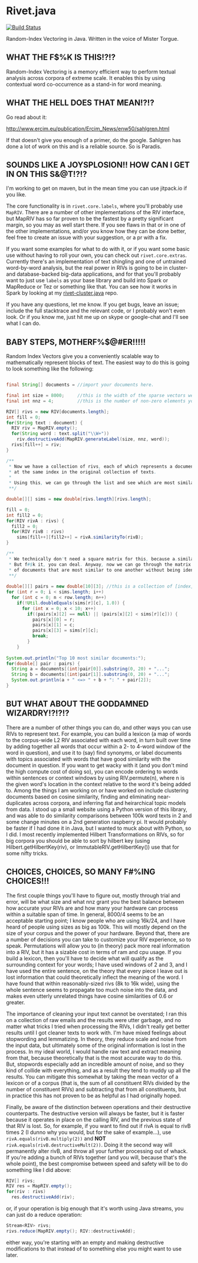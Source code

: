 # Rivet.java

[![Build Status](https://travis-ci.org/DruidGreeneyes/rivet-core.java.svg?branch=master)](https://travis-ci.org/DruidGreeneyes/rivet-core.java)

Random-Index Vectoring in Java. Written in the voice of Mister Torgue.

## WHAT THE F$%K IS THIS!?!?

Random-Index Vectoring is a memory efficient way to perform textual analysis across corpora of extreme scale. It enables this by using contextual word co-occurrence as a stand-in for word meaning.

## WHAT THE HELL DOES THAT MEAN!?!?

Go read about it:

http://www.ercim.eu/publication/Ercim_News/enw50/sahlgren.html

If that doesn't give you enough of a primer, do the google. Sahlgren has done a lot of work on this and is a reliable source. So is Paradis.

## SOUNDS LIKE A JOYSPLOSION!! HOW CAN I GET IN ON THIS S&@T!?!?

I'm working to get on maven, but in the mean time you can use jitpack.io if you like.

The core functionality is in `rivet.core.labels`, where you'll probably use `MapRIV`. There are a number of other implementations of the RIV interface, but MapRIV has so far proven to be the fastest by a pretty significant margin, so you may as well start there. If you see flaws in that or in one of the other implementations, and/or you know how they can be done better, feel free to create an issue with your suggestion, or a pr with a fix. 

If you want some examples for what to do with it, or if you want some basic use without having to roll your own, you can check out `rivet.core.extras`. Currently there's an implementation of text shingling and one of untrained word-by-word analysis, but the real power in RIVs is going to be in cluster- and database-backed big-data applications, and for that you'll probably want to just use `labels` as your base library and build into Spark or MapReduce or Tez or something like that. You can see how it works in Spark by looking at my [rivet-cluster.java](https://github.com/DruidGreeneyes/rivet-cluster.java) repo.

If you have any questions, let me know. If you get bugs, leave an issue; include the full stacktrace and the relevant code, or I probably won't even look. Or if you know me, just hit me up on skype or google-chat and I'll see what I can do.

## BABY STEPS, MOTHERF%$@#ER!!!!!

Random Index Vectors give you a conveniently scalable way to mathematically represent blocks of text. The easiest way to do this is going to look something like the following:

```java

final String[] documents = //import your documents here.

final int size = 8000;     //this is the width of the sparse vectors we'll be making
final int nnz = 4;         //this is the number of non-zero elements you want each one to start with

RIV[] rivs = new RIV[documents.length];
int fill = 0;
for(String text : document) {
  RIV riv = MapRIV.empty();
  for(String word : text.split("\\W+"))
  	riv.destructiveAdd(MapRIV.generateLabel(size, nnz, word));
  rivs[fill++] = riv;
}

/**
 * Now we have a collection of rivs, each of which represents a document 
 * at the same index in the original collection of texts.
 * 
 * Using this, we can go through the list and see which are most similar to eachother.
 **/

double[][] sims = new double[rivs.length][rivs.length];

fill = 0;
int fill2 = 0;
for(RIV rivA : rivs) {
  fill2 = 0;
  for(RIV rivB : rivs)
    sims[fill++][fill2++] = rivA.similarityTo(rivB);
}

/**
 * We technically don't need a square matrix for this, because a.similarityTo(b) == b.similarityTo(a) always.
 * But f#$k it, you can deal. Anyway, now we can go through the matrix and find the (say) 10 pairs 
 * of documents that are most similar to one another without being identical (a.similarityTo(b) != 1)
 **/
 
double[][] pairs = new double[10][3]; //this is a collection of [index, index, similarity] triples
for (int r = 0; i < sims.length; i++)
  for (int c = 0; n < row.length; n++)
    if(!Util.doubleEquals(sims[r][c], 1.0)) {
      for (int x = 0; x < 10; x++)
        if((pairs[x][2] == null) || (pairs[x][2] < sims[r][c])) {
          pairs[x][0] = r;
          pairs[x][1] = c;
          pairs[x][3] = sims[r][c];
          break;
        }
    }
    
System.out.println("Top 10 most similar documents:");
for(double[] pair : pairs) {
  String a = documents[(int)pair[0]].substring(0, 20) + "...";
  String b = documents[(int)pair[1]].substring(0, 20) + "...";
  System.out.println(a + " <=> " + b + ": " + pair[2]);
}

```

## BUT WHAT ABOUT THE GODDAMNED WIZARDRY!?!?!?

There are a number of other things you can do, and other ways you can use RIVs to represent text. For example, you can build a lexicon (a map of words to the corpus-wide L2 RIV associated with each word, in turn built over time by adding together all words that occur within a 2- to 4-word window of the word in question), and use it to (say) find synonyms, or label documents with topics associated with words that have good similarity with the document in question. If you want to get wacky with it (and you don't mind the high compute cost of doing so), you can encode ordering to words within sentences or context windows by using RIV.permute(n), where n is the given word's location in the context relative to the word it's being added to. Among the things I am working on or have worked on include clustering documents based on cosine similarity, finding and eliminating near-duplicates across corpora, and inferring flat and heirarchical topic models from data. I stood up a small website using a Python version of this library, and was able to do similarity comparisons between 100k word texts in 2 and some change minutes on a 2nd generation raspberry pi. It would probably be faster if I had done it in Java, but I wanted to muck about with Python, so I did. I most recently implemented Hilbert Transformations on RIVs, so for big corpora you should be able to sort by hilbert key (using Hilbert.getHilbertKey(riv), or ImmutableRIV.getHilbertKey()) use that for some nifty tricks.

## CHOICES, CHOICES, SO MANY F#%ING CHOICES!!!

The first couple things you'll have to figure out, mostly through trial and error, will be what size and what nnz grant you the best balance between how accurate your RIVs are and how many your hardware can process within a suitable span of time. In general, 8000/4 seems to be an acceptable starting point; I know people who are using 16k/24, and I have heard of people using sizes as big as 100k. This will mostly depend on the size of your corpus and the power of your hardware. Beyond that, there are a number of decisions you can take to customize your RIV experience, so to speak. Permutations will allow you to (in theory) pack more real information into a RIV, but it has a sizable cost in terms of ram and cpu usage. If you build a lexicon, then you'll have to decide what will qualify as the surrounding context for your words; I have used windows of 2 and 3, and I have used the entire sentence, on the theory that every piece I leave out is lost information that could theoretically inflect the meaning of the word. I have found that within reasonably-sized rivs (8k to 16k wide), using the whole sentence seems to propagate too much noise into the data, and makes even utterly unrelated things have cosine similarities of 0.6 or greater.

The importance of cleaning your input text cannot be overstated; I ran this on a collection of raw emails and the results were utter garbage, and no matter what tricks I tried when processing the RIVs, I didn't really get better results until I got cleaner texts to work with. I'm have mixed feelings about stopwording and lemmatizing. In theory, they reduce scale and noise from the input data, but ultimately some of the original information is lost in the process. In my ideal world, I would handle raw text and extract meaning from that, because theoretically that is the most accurate way to do this. But, stopwords especially add an incredible amount of noise, and so they kind of collide with everything, and as a result they tend to muddy up all the results. You can mitigate this somewhat by taking the mean vector of a lexicon or of a corpus (that is, the sum of all constituent RIVs divided by the number of constituent RIVs) and subtracting that from all constituents, but in practice this has not proven to be as helpful as I had originally hoped.

Finally, be aware of the distinction between operations and their destructive counterparts. The destructive version will always be faster, but it is faster because it operates in place on the calling RIV, and the previous state of that RIV is lost. So, for example, if you want to find out if rivA is equal to rivB times 2 (I dunno why you would, but for the sake of example...), use `rivA.equals(rivB.multiply(2))` and **NOT** `rivA.equals(rivB.destructiveMult(2))`. Doing it the second way will permanently alter rivB, and throw all your further processing out of whack. If you're adding a bunch of RIVs together (and you will, because that's the whole point), the best compromise between speed and safety will be to do something like I did above: 

```java
RIV[] rivs;
RIV res = MapRIV.empty();
for(riv : rivs)
  res.destructiveAdd(riv);
```

or, if your operation is big enough that it's worth using Java streams, you can just do a reduce operation:

```java
Stream<RIV> rivs;
rivs.reduce(MapRIV.empty(); RIV::destructiveAdd);
```

either way, you're starting with an empty and making destructive modifications to that instead of to something else you might want to use later.